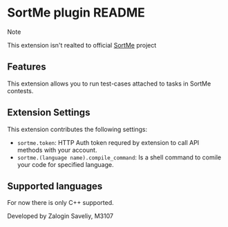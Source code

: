 # SortMe plugin README

> [!NOTE]
> This extension isn't realted to official [SortMe](https://sort-me.org/) project

## Features

This extension allows you to run test-cases attached to tasks in SortMe contests.

## Extension Settings

This extension contributes the following settings:

* `sortme.token`: HTTP Auth token requred by extension to call API methods with your account.
* `sortme.(language name).compile_command`: Is a shell command to comile your code for specified language.

## Supported languages

For now there is only C++ supported.

Developed by Zalogin Saveliy, M3107

